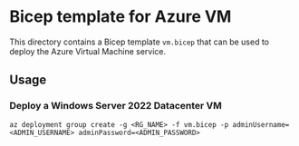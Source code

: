 # Bicep template for Azure VM

This directory contains a Bicep template `vm.bicep` that can be used to deploy the Azure Virtual Machine service.

## Usage

### Deploy a Windows Server 2022 Datacenter VM

```console
az deployment group create -g <RG_NAME> -f vm.bicep -p adminUsername=<ADMIN_USERNAME> adminPassword=<ADMIN_PASSWORD>
```
